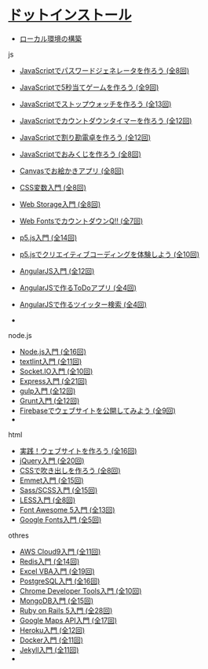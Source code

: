 # [ドットインストール](https://dotinstall.com/)

- [ローカル環境の構築](https://dotinstall.com/lessons/basic_localdev_win_v2)

js
- [JavaScriptでパスワードジェネレータを作ろう (全8回)](https://dotinstall.com/lessons/pwd_generator_js_v3)
- [JavaScriptで5秒当てゲームを作ろう (全9回)](https://dotinstall.com/lessons/just_five_js_v3)
- [JavaScriptでストップウォッチを作ろう (全13回)](https://dotinstall.com/lessons/stop_watch_js_v4)
- [JavaScriptでカウントダウンタイマーを作ろう (全12回)](https://dotinstall.com/lessons/countdown_js)
- [JavaScriptで割り勘電卓を作ろう (全12回)](https://dotinstall.com/lessons/go_dutch_js_v3)
- [JavaScriptでおみくじを作ろう (全8回)](https://dotinstall.com/lessons/omikuji_js_v4)
- [Canvasでお絵かきアプリ (全8回)](https://dotinstall.com/lessons/doodle_canvas)
- [CSS変数入門 (全8回)](https://dotinstall.com/lessons/basic_css_variables)
- [Web Storage入門 (全8回)](https://dotinstall.com/lessons/basic_webstorage)

- [Web FontsでカウントダウンQ!! (全7回)](https://dotinstall.com/lessons/countdownq_web_fonts)
- [p5.js入門 (全14回)](https://dotinstall.com/lessons/basic_p5js)
- [p5.jsでクリエイティブコーディングを体験しよう (全10回)](https://dotinstall.com/lessons/creativecoding_intro_p5js)
- [AngularJS入門 (全12回)](https://dotinstall.com/lessons/basic_angularjs)
- [AngularJSで作るToDoアプリ (全4回)](https://dotinstall.com/lessons/todo_angularjs)
- [AngularJSで作るツイッター検索 (全4回)](https://dotinstall.com/lessons/tw_search_angularjs)
-

node.js

- [Node.js入門 (全16回)](https://dotinstall.com/lessons/basic_nodejs)
- [textlint入門 (全11回)](https://dotinstall.com/lessons/basic_textlint)
- [Socket.IO入門 (全10回)](https://dotinstall.com/lessons/basic_socketio)
- [Express入門 (全21回)](https://dotinstall.com/lessons/basic_expressjs)
- [gulp入門 (全12回)](https://dotinstall.com/lessons/basic_gulp)
- [Grunt入門 (全12回)](https://dotinstall.com/lessons/basic_grunt)
- [Firebaseでウェブサイトを公開してみよう (全9回)](https://dotinstall.com/lessons/hosting_firebase)
- 


html 

- [実践！ウェブサイトを作ろう (全16回)](https://dotinstall.com/lessons/website_html_v3)
- [jQuery入門 (全20回)](https://dotinstall.com/lessons/basic_jquery_v2)
- [CSSで吹き出しを作ろう (全8回)](https://dotinstall.com/lessons/balloon_css)
- [Emmet入門 (全15回)](https://dotinstall.com/lessons/basic_emmet_v2)
- [Sass/SCSS入門 (全15回)](https://dotinstall.com/lessons/basic_sass)
- [LESS入門 (全8回)](https://dotinstall.com/lessons/basic_less_v2)
- [Font Awesome 5入門 (全13回)](https://dotinstall.com/lessons/basic_fontawesome_v2)
- [Google Fonts入門 (全5回)](https://dotinstall.com/lessons/basic_google_web_fonts_v2)


othres

- [AWS Cloud9入門 (全11回)](https://dotinstall.com/lessons/basic_c9_v2)
- [Redis入門 (全14回)](https://dotinstall.com/lessons/basic_redis)
- [Excel VBA入門 (全19回)](https://dotinstall.com/lessons/basic_excel_vba)
- [PostgreSQL入門 (全16回)](https://dotinstall.com/lessons/basic_postgresql)
- [Chrome Developer Tools入門 (全10回)](https://dotinstall.com/lessons/basic_chrome_dev_v2)
- [MongoDB入門 (全15回)](https://dotinstall.com/lessons/basic_mongodb_v3)
- [Ruby on Rails 5入門 (全28回)](https://dotinstall.com/lessons/basic_rails_v3)
- [Google Maps API入門 (全17回)](https://dotinstall.com/lessons/basic_google_maps_v2)
- [Heroku入門 (全12回)](https://dotinstall.com/lessons/basic_heroku)
- [Docker入門 (全11回)](https://dotinstall.com/lessons/basic_docker)
- [Jekyll入門 (全11回)](https://dotinstall.com/lessons/basic_jekyll)
- 
